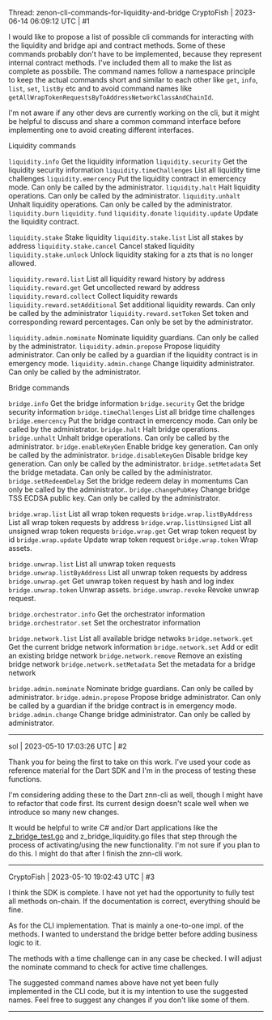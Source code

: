 Thread: zenon-cli-commands-for-liquidity-and-bridge
CryptoFish | 2023-06-14 06:09:12 UTC | #1

I would like to propose a list of possible cli commands for interacting with the liquidity and bridge api and contract methods. Some of these commands probably don't have to be implemented, because they represent internal contract methods. I've included them all to make the list as complete as possbile. The command names follow a namespace principle to keep the actual commands short and similar to each other like `get`, `info`, `list`, `set`, `listBy` etc and to avoid command names like `getAllWrapTokenRequestsByToAddressNetworkClassAndChainId`.

I'm not aware if any other devs are currently working on the cli, but it might be helpful to discuss and share a common command interface before implementing one to avoid creating different interfaces.

Liquidity commands

`liquidity.info` Get the liquidity information
`liquidity.security` Get the liquidity security information
`liquidity.timeChallenges` List all liquidity time challenges
`liquidity.emercency` Put the liquidity contract in emercency mode. Can only be called by the administrator.
`liquidity.halt` Halt liquidity operations. Can only be called by the administrator.
`liquidity.unhalt` Unhalt liquidity operations. Can only be called by the administrator.
`liquidity.burn`
`liquidity.fund`
`liquidity.donate`
`liquidity.update` Update the liquidity contract.

`liquidity.stake` Stake liquidity
`liquidity.stake.list` List all stakes by address
`liquidity.stake.cancel` Cancel staked liquidity
`liquidity.stake.unlock` Unlock liquidity staking for a zts that is no longer allowed.

`liquidity.reward.list` List all liquidity reward history by address
`liquidity.reward.get` Get uncollected reward by address
`liquidity.reward.collect`  Collect liquidity rewards
`liquidity.reward.setAdditional` Set additional liquidity rewards. Can only be called by the administrator
`liquidity.reward.setToken` Set token and corresponding reward percentages. Can only be set by the administrator.

`liquidity.admin.nominate` Nominate liquidity guardians. Can only be called by the administrator.
`liquidity.admin.propose` Propose liquidity administrator. Can only be called by a guardian if the liquidity contract is in emergency mode.
`liquidity.admin.change` Change liquidity administrator. Can only be called by the administrator.

Bridge commands

`bridge.info`                    Get the bridge information
`bridge.security`           Get the bridge security information
`bridge.timeChallenges`     List all bridge time challenges
`bridge.emercency`               Put the bridge contract in emercency mode. Can only be called by the administrator.
`bridge.halt`                    Halt bridge operations.
`bridge.unhalt` Unhalt bridge operations. Can only be called by the administrator.
`bridge.enableKeyGen` Enable bridge key generation. Can only be called by the administrator.
`bridge.disableKeyGen` Disable bridge key generation. Can only be called by the administrator.
`bridge.setMetadata` Set the bridge metadata. Can only be called by the administrator.
`bridge.setRedeemDelay` Set the bridge redeem delay in momentums Can only be called by the administrator..
`bridge.changePubKey` Change bridge TSS ECDSA public key. Can only be called by the administrator.

`bridge.wrap.list`               List all wrap token requests
`bridge.wrap.listByAddress`      List all wrap token requests by address
`bridge.wrap.listUnsigned`       List all unsigned wrap token requests
`bridge.wrap.get`                Get wrap token request by id
`bridge.wrap.update`             Update wrap token request
`bridge.wrap.token`              Wrap assets.

`bridge.unwrap.list`             List all unwrap token requests
`bridge.unwrap.listByAddress`    List all unwrap token requests by address
`bridge.unwrap.get`              Get unwrap token request by hash and log index
`bridge.unwrap.token`            Unwrap assets.
`bridge.unwrap.revoke`           Revoke unwrap request.

`bridge.orchestrator.info`       Get the orchestrator information
`bridge.orchestrator.set`        Set the orchestrator information

`bridge.network.list`            List all available bridge netwoks
`bridge.network.get`             Get the current bridge network information
`bridge.network.set`             Add or edit an existing bridge network
`bridge.network.remove`          Remove an existing bridge network
`bridge.network.setMetadata`     Set the metadata for a bridge network

`bridge.admin.nominate`          Nominate bridge guardians. Can only be called by administrator.
`bridge.admin.propose`           Propose bridge administrator. Can only be called by a guardian if the bridge contract is in emergency mode.
`bridge.admin.change`            Change bridge administrator. Can only be called by administrator.

-------------------------

sol | 2023-05-10 17:03:26 UTC | #2

Thank you for being the first to take on this work. I've used your code as reference material for the Dart SDK and I'm in the process of testing these functions.

I'm considering adding these to the Dart znn-cli as well, though I might have to refactor that code first. Its current design doesn't scale well when we introduce so many new changes.

It would be helpful to write C# and/or Dart applications like the [z_bridge_test.go](https://github.com/HyperCore-Team/go-zenon/blob/embedded-bridge/vm/embedded/tests/z_bridge_test.go) and z_bridge_liquidity.go files that step through the process of activating/using the new functionality.
I'm not sure if you plan to do this. I might do that after I finish the znn-cli work.

-------------------------

CryptoFish | 2023-05-10 19:02:43 UTC | #3

I think the SDK is complete. I have not yet had the opportunity to fully test all methods on-chain. If the documentation is correct, everything should be fine.

As for the CLI implementation. That is mainly a one-to-one impl. of the methods. I wanted to understand the bridge better before adding business logic to it.

The methods with a time challenge can in any case be checked. I will adjust the nominate command to check for active time challenges.

The suggested command names above have not yet been fully implemented in the CLI code, but it is my intention to use the suggested names. Feel free to suggest any changes if you don't like some of them.

-------------------------

